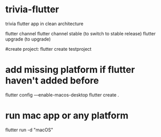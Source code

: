 # trivia-flutter
trivia flutter app in clean architecture

flutter channel 
flutter channel stable (to switch to stable release)
flutter upgrade (to upgrade)

#create project:
flutter create testproject

# add missing platform if flutter haven't added before
flutter config —enable-macos-desktop
flutter create . 

# run mac app or any platform
flutter run -d "macOS"
